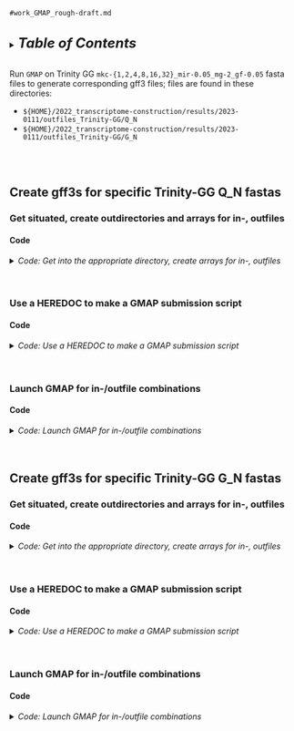
`#work_GMAP_rough-draft.md`
<br />
<br />

<details>
<summary><font size="+2"><b><i>Table of Contents</i></b></font></summary>
<!-- MarkdownTOC -->

1. [Create gff3s for specific Trinity-GG Q_N fastas](#create-gff3s-for-specific-trinity-gg-q_n-fastas)
	1. [Get situated, create outdirectories and arrays for in-, outfiles](#get-situated-create-outdirectories-and-arrays-for-in--outfiles)
		1. [Code](#code)
	1. [Use a HEREDOC to make a GMAP submission script](#use-a-heredoc-to-make-a-gmap-submission-script)
		1. [Code](#code-1)
	1. [Launch GMAP for in-/outfile combinations](#launch-gmap-for-in-outfile-combinations)
		1. [Code](#code-2)
1. [Create gff3s for specific Trinity-GG G_N fastas](#create-gff3s-for-specific-trinity-gg-g_n-fastas)
	1. [Get situated, create outdirectories and arrays for in-, outfiles](#get-situated-create-outdirectories-and-arrays-for-in--outfiles-1)
		1. [Code](#code-3)
	1. [Use a HEREDOC to make a GMAP submission script](#use-a-heredoc-to-make-a-gmap-submission-script-1)
		1. [Code](#code-4)
	1. [Launch GMAP for in-/outfile combinations](#launch-gmap-for-in-outfile-combinations-1)
		1. [Code](#code-5)

<!-- /MarkdownTOC -->
</details>
<br />

Run `GMAP` on Trinity GG `mkc-{1,2,4,8,16,32}_mir-0.05_mg-2_gf-0.05` fasta files to generate corresponding gff3 files; files are found in these directories:
- `${HOME}/2022_transcriptome-construction/results/2023-0111/outfiles_Trinity-GG/Q_N`
- `${HOME}/2022_transcriptome-construction/results/2023-0111/outfiles_Trinity-GG/G_N`
<br />
<br />

<a id="create-gff3s-for-specific-trinity-gg-q_n-fastas"></a>
## Create gff3s for specific Trinity-GG Q_N fastas
<a id="get-situated-create-outdirectories-and-arrays-for-in--outfiles"></a>
### Get situated, create outdirectories and arrays for in-, outfiles
<a id="code"></a>
#### Code
<details>
<summary><i>Code: Get into the appropriate directory, create arrays for in-, outfiles</i></summary>

```bash
#!/bin/bash
#DONTRUN #CONTINUE

cd "${HOME}/2022_transcriptome-construction/results/2023-0111/"

if [[ ! -d outfiles_GMAP_rough-draft/ ]]; then
    mkdir -p "outfiles_GMAP_rough-draft/Trinity-GG/G_N/"
    mkdir -p "outfiles_GMAP_rough-draft/Trinity-GG/Q_N/"
fi

#  Infiles
unset fastas
typeset -a fastas
while IFS=" " read -r -d $'\0'; do
    fastas+=( "${REPLY}" )
done < <(\
    find "outfiles_Trinity-GG/Q_N/" \
        -maxdepth 1 \
        -type f \
        -name "*mkc-*_mir-0.05_mg-2_gf-0.05*fasta" \
        -print0 \
            | sort -z \
)
echo_test "${fastas[@]}"
echo "${!fastas[@]}"

#  Outfiles
unset gff3s
typeset -a gff3s
for i in "${fastas[@]}"; do
    gff3s+=( "outfiles_GMAP_rough-draft/Trinity-GG/Q_N/$(basename "${i}" .Trinity-GG.fasta).gff3" )
done
echo_test "${gff3s[@]}"
echo "${!gff3s[@]}"
```
</details>
<br />
<br />

<a id="use-a-heredoc-to-make-a-gmap-submission-script"></a>
### Use a HEREDOC to make a GMAP submission script
<a id="code-1"></a>
#### Code
<details>
<summary><i>Code: Use a HEREDOC to make a GMAP submission script</i></summary>

```bash
#!/bin/bash
#DONTRUN #CONTINUE

script_name_sub="submit_GMAP_rough-draft.sh"
threads=1
sh_err_out="sh_err_out"
err_out="sh_err_out/err_out"

if [[ -f "${sh_err_out}/${script_name_sub}" ]]; then
    rm "${sh_err_out}/${script_name_sub}"
fi
cat << script > "${sh_err_out}/${script_name_sub}"
#!/bin/bash

#SBATCH --job-name=${script_name_sub}
#SBATCH --nodes=1
#SBATCH --cpus-per-task=${threads}
#SBATCH --error=${err_out}/${script_name_sub%.sh}.%J.err.txt
#SBATCH --output=${err_out}/${script_name_sub%.sh}.%J.out.txt

ml GMAP-GSNAP/2018-07-04-foss-2018b
ml SAMtools/1.16.1-GCC-11.2.0

fasta="\${1}"
outfile="\${2}"

gmap \
    -d "sacCer3" \
    -D "\${HOME}/genomes/sacCer3/GMAP" \
    -A "\${fasta}" \
    --format="gff3_gene" \
        > "\${outfile}"
script
```
</details>    
<br />
<br />

<a id="launch-gmap-for-in-outfile-combinations"></a>
### Launch GMAP for in-/outfile combinations
<a id="code-2"></a>
#### Code
<details>
<summary><i>Code: Launch GMAP for in-/outfile combinations</i></summary>

```bash
#!/bin/bash
#DONTRUN #CONTINUE

# for i in "${!fastas[@]}"; do
#     echo "sbatch ${sh_err_out}/${script_name_sub} \\"
#     echo "    ${fastas["${i}"]} \\"
#     echo "    ${gff3s["${i}"]}"
# done

for i in "${!fastas[@]}"; do
    echo "sbatch ${sh_err_out}/${script_name_sub} \\"
    echo "    ${fastas["${i}"]} \\"
    echo "    ${gff3s["${i}"]}"

    sbatch "${sh_err_out}/${script_name_sub}" \
        "${fastas["${i}"]}" \
        "${gff3s["${i}"]}"

    sleep 0.5
    echo ""
done
```
</details>
<br />
<br />

<a id="create-gff3s-for-specific-trinity-gg-g_n-fastas"></a>
## Create gff3s for specific Trinity-GG G_N fastas
<a id="get-situated-create-outdirectories-and-arrays-for-in--outfiles-1"></a>
### Get situated, create outdirectories and arrays for in-, outfiles
<a id="code-3"></a>
#### Code
<details>
<summary><i>Code: Get into the appropriate directory, create arrays for in-, outfiles</i></summary>

```bash
#!/bin/bash
#DONTRUN #CONTINUE

cd "${HOME}/2022_transcriptome-construction/results/2023-0111/"

if [[ ! -d outfiles_GMAP_rough-draft/ ]]; then
    mkdir -p "outfiles_GMAP_rough-draft/Trinity-GG/G_N/"
    mkdir -p "outfiles_GMAP_rough-draft/Trinity-GG/Q_N/"
fi

#  Infiles
unset fastas
typeset -a fastas
while IFS=" " read -r -d $'\0'; do
    fastas+=( "${REPLY}" )
done < <(\
    find "outfiles_Trinity-GG/G_N/" \
        -maxdepth 1 \
        -type f \
        -name "*mkc-*_mir-0.05_mg-2_gf-0.05*fasta" \
        -print0 \
            | sort -z \
)
echo_test "${fastas[@]}"
echo "${!fastas[@]}"

#  Outfiles
unset gff3s
typeset -a gff3s
for i in "${fastas[@]}"; do
    gff3s+=( "outfiles_GMAP_rough-draft/Trinity-GG/G_N/$(basename "${i}" .Trinity-GG.fasta).gff3" )
done
echo_test "${gff3s[@]}"
echo "${!gff3s[@]}"
```
</details>
<br />
<br />

<a id="use-a-heredoc-to-make-a-gmap-submission-script-1"></a>
### Use a HEREDOC to make a GMAP submission script
<a id="code-4"></a>
#### Code
<details>
<summary><i>Code: Use a HEREDOC to make a GMAP submission script</i></summary>

```bash
#!/bin/bash
#DONTRUN #CONTINUE

script_name_sub="submit_GMAP_rough-draft.sh"
threads=1
sh_err_out="sh_err_out"
err_out="sh_err_out/err_out"

if [[ -f "${sh_err_out}/${script_name_sub}" ]]; then
    rm "${sh_err_out}/${script_name_sub}"
fi
cat << script > "${sh_err_out}/${script_name_sub}"
#!/bin/bash

#SBATCH --job-name=${script_name_sub}
#SBATCH --nodes=1
#SBATCH --cpus-per-task=${threads}
#SBATCH --error=${err_out}/${script_name_sub%.sh}.%J.err.txt
#SBATCH --output=${err_out}/${script_name_sub%.sh}.%J.out.txt

ml GMAP-GSNAP/2018-07-04-foss-2018b
ml SAMtools/1.16.1-GCC-11.2.0

fasta="\${1}"
outfile="\${2}"

gmap \
    -d "sacCer3" \
    -D "\${HOME}/genomes/sacCer3/GMAP" \
    -A "\${fasta}" \
    --format="gff3_gene" \
        > "\${outfile}"
script
```
</details>    
<br />
<br />

<a id="launch-gmap-for-in-outfile-combinations-1"></a>
### Launch GMAP for in-/outfile combinations
<a id="code-5"></a>
#### Code
<details>
<summary><i>Code: Launch GMAP for in-/outfile combinations</i></summary>

```bash
#!/bin/bash
#DONTRUN #CONTINUE

# for i in "${!fastas[@]}"; do
#     echo "sbatch ${sh_err_out}/${script_name_sub} \\"
#     echo "    ${fastas["${i}"]} \\"
#     echo "    ${gff3s["${i}"]}"
# done

for i in "${!fastas[@]}"; do
    echo "sbatch ${sh_err_out}/${script_name_sub} \\"
    echo "    ${fastas["${i}"]} \\"
    echo "    ${gff3s["${i}"]}"

    sbatch "${sh_err_out}/${script_name_sub}" \
        "${fastas["${i}"]}" \
        "${gff3s["${i}"]}"

    sleep 0.5
    echo ""
done
```
</details>
<br />
